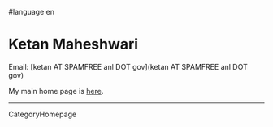 
#language en
# Ketan Maheshwari

Email: [ketan AT SPAMFREE anl DOT gov](ketan AT SPAMFREE anl DOT gov)

My main home page is [here](http://www.mcs.anl.gov/~ketan).

---
CategoryHomepage

